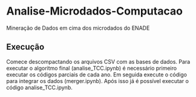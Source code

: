 # Analise-Microdados-Computacao
Mineração de Dados em cima dos microdados do ENADE

## Execução
Comece descompactando os arquivos CSV com as bases de dados. Para executar o algoritmo final (analise_TCC.ipynb) é necessário primeiro executar os códigos parciais de cada ano. Em seguida execute o código para integrar os dados (merger.ipynb). Após isso já é possível executar o código analise_TCC.ipynb.
